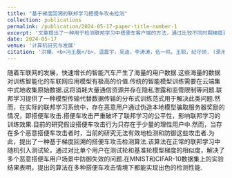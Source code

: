 ```yaml
---
title: "基于梯度回溯的联邦学习搭便车攻击检测"
collection: publications
permalink: /publication/2024-05-17-paper-title-number-1
excerpt: '文章提出了一种用于检测联邦学习中搭便车客户端的方法，通过比较不同时期梯度更新的相似性来检测攻击者.'
date: 2024-05-17
venue: '计算机研究与发展'
citation: '洪榛，<b>冯王磊</b>，温震宇，吴迪，李涛涛，伍一鸣，王聪，纪守领. (录用). &quot;基于梯度回溯的联邦学习搭便车攻击检测.&quot; <i>计算机研究与发展</i>.（EI检索）'
---
```


随着车联网的发展，快速增长的智能汽车产生了海量的用户数据.这些海量的数据对训练智能化的车联网应用模型有极高的价值.传统的智能模型训练需要在云端集中式地收集原始数据.这将消耗大量通信资源并存在隐私泄露和监管限制等问题.联邦学习提供了一种模型传输代替数据传输的分布式训练范式用于解决此类问题.然而，在实际的联邦学习系统中，存在恶意用户通过伪造本地模型骗取服务器奖励的情况，即搭便车攻击.搭便车攻击严重破坏了联邦学习的公平性，影响联邦学习的训练效果.目前的研究假设搭便车攻击行为只存在于少量的理性用户中.然而，当存在多个恶意搭便车攻击者时，当前的研究无法有效地检测和防御这些攻击者.为此，提出了一种基于梯度回溯的搭便车攻击检测算法.该算法在正常的联邦学习中随机引入测试轮，通过对比单个用户在测试轮和基准轮模型梯度的相似度，解决了多个恶意搭便车用户场景中防御失效的问题.在MNIST和CIFAR-10数据集上的实验结果表明，提出的算法在多种搭便车攻击情境下都能实现出色的检测性能.
